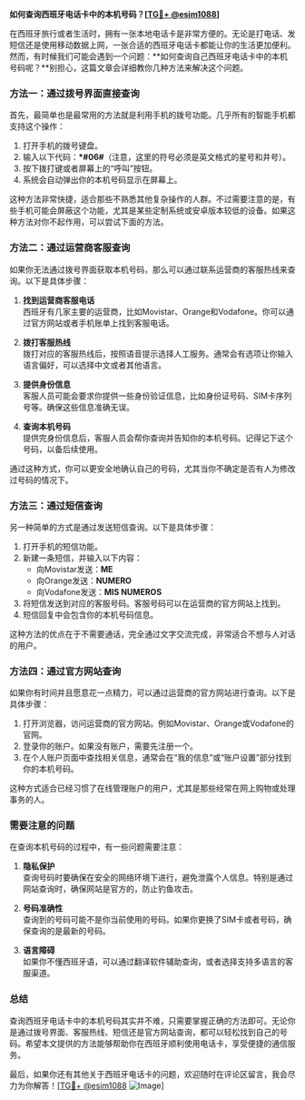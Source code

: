**如何查询西班牙电话卡中的本机号码？[[TG💪+ @esim1088](https://t.me/s/esim1088)]**

在西班牙旅行或者生活时，拥有一张本地电话卡是非常方便的。无论是打电话、发短信还是使用移动数据上网，一张合适的西班牙电话卡都能让你的生活更加便利。然而，有时候我们可能会遇到一个问题：**如何查询自己西班牙电话卡中的本机号码呢？**别担心，这篇文章会详细教你几种方法来解决这个问题。

### 方法一：通过拨号界面直接查询

首先，最简单也是最常用的方法就是利用手机的拨号功能。几乎所有的智能手机都支持这个操作：

1. 打开手机的拨号键盘。
2. 输入以下代码：**\*#06#**（注意，这里的符号必须是英文格式的星号和井号）。
3. 按下拨打键或者屏幕上的“呼叫”按钮。
4. 系统会自动弹出你的本机号码显示在屏幕上。

这种方法非常快捷，适合那些不熟悉其他复杂操作的人群。不过需要注意的是，有些手机可能会屏蔽这个功能，尤其是某些定制系统或安卓版本较低的设备。如果这种方法对你不起作用，可以尝试下面的方法。

### 方法二：通过运营商客服查询

如果你无法通过拨号界面获取本机号码，那么可以通过联系运营商的客服热线来查询。以下是具体步骤：

1. **找到运营商客服电话**  
   西班牙有几家主要的运营商，比如Movistar、Orange和Vodafone。你可以通过官方网站或者手机账单上找到客服电话。

2. **拨打客服热线**  
   拨打对应的客服热线后，按照语音提示选择人工服务。通常会有选项让你输入语言偏好，可以选择中文或者其他语言。

3. **提供身份信息**  
   客服人员可能会要求你提供一些身份验证信息，比如身份证号码、SIM卡序列号等。确保这些信息准确无误。

4. **查询本机号码**  
   提供完身份信息后，客服人员会帮你查询并告知你的本机号码。记得记下这个号码，以备后续使用。

通过这种方式，你可以更安全地确认自己的号码，尤其当你不确定是否有人为修改过号码的情况下。

### 方法三：通过短信查询

另一种简单的方式是通过发送短信查询。以下是具体步骤：

1. 打开手机的短信功能。
2. 新建一条短信，并输入以下内容：
   - 向Movistar发送：**ME**
   - 向Orange发送：**NUMERO**
   - 向Vodafone发送：**MIS NUMEROS**
3. 将短信发送到对应的客服号码。客服号码可以在运营商的官方网站上找到。
4. 短信回复中会包含你的本机号码信息。

这种方法的优点在于不需要通话，完全通过文字交流完成，非常适合不想与人对话的用户。

### 方法四：通过官方网站查询

如果你有时间并且愿意花一点精力，可以通过运营商的官方网站进行查询。以下是具体步骤：

1. 打开浏览器，访问运营商的官方网站。例如Movistar、Orange或Vodafone的官网。
2. 登录你的账户。如果没有账户，需要先注册一个。
3. 在个人账户页面中查找相关信息，通常会在“我的信息”或“账户设置”部分找到你的本机号码。

这种方式适合已经习惯了在线管理账户的用户，尤其是那些经常在网上购物或处理事务的人。

### 需要注意的问题

在查询本机号码的过程中，有一些问题需要注意：

1. **隐私保护**  
   查询号码时要确保在安全的网络环境下进行，避免泄露个人信息。特别是通过网站查询时，确保网站是官方的，防止钓鱼攻击。

2. **号码准确性**  
   查询到的号码可能不是你当前使用的号码。如果你更换了SIM卡或者号码，确保查询的是最新的号码。

3. **语言障碍**  
   如果你不懂西班牙语，可以通过翻译软件辅助查询，或者选择支持多语言的客服渠道。

### 总结

查询西班牙电话卡中的本机号码其实并不难，只需要掌握正确的方法即可。无论你是通过拨号界面、客服热线、短信还是官方网站查询，都可以轻松找到自己的号码。希望本文提供的方法能够帮助你在西班牙顺利使用电话卡，享受便捷的通信服务。

最后，如果你还有其他关于西班牙电话卡的问题，欢迎随时在评论区留言，我会尽力为你解答！[[TG💪+ @esim1088](https://t.me/s/esim1088) ![Image](https://i.postimg.cc/4NQfJmqS/Snipaste-2025-05-13-00-14-12.png)]